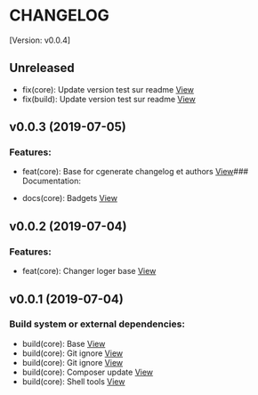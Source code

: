 # CHANGELOG

[Version: v0.0.4]

## Unreleased

*  fix(core): Update version test sur readme [View](./commits/a9d1e2f08581ec640754d064b3a3aaeb4567baee)
*  fix(build): Update version test sur readme [View](./commits/90114b30793341c668dfc07644f343218ee83ca9)

## v0.0.3 (2019-07-05)

### Features:

*  feat(core): Base for cgenerate changelog et authors [View](./commits/617db59049c609e34354570f25b3aac7f1d04ceb)### Documentation:

*  docs(core): Badgets [View](./commits/419e990b750d2df1406c9b0dd3cc6f01b0aceb68)

## v0.0.2 (2019-07-04)

### Features:

*  feat(core): Changer loger base [View](./commits/23072c95863ec5e2187f484ac18a203772765157)

## v0.0.1 (2019-07-04)

### Build system or external dependencies:

*  build(core): Base [View](./commits/c4bb326fbcbb3b40bd325d82b25532b30353d712)
*  build(core): Git ignore [View](./commits/78d807df26816a25a242502a0e7cafeaeb55682d)
*  build(core): Git ignore [View](./commits/09d57c300129b3961a59feb5342782b8cae0b206)
*  build(core): Composer update [View](./commits/88b490608f19af7990de2d15d082479e08f93f77)
*  build(core): Shell tools [View](./commits/1c8a3cca694250baa21d6260292d9fd37b000718)

